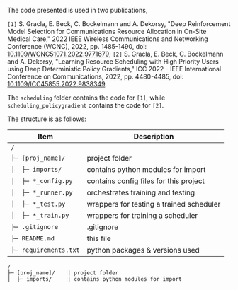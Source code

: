 
The code presented is used in two publications, 

`[1]` S. Gracla, E. Beck, C. Bockelmann and A. Dekorsy, "Deep Reinforcement Model Selection for Communications Resource Allocation in On-Site Medical Care," 2022 IEEE Wireless Communications and Networking Conference (WCNC), 2022, pp. 1485-1490, doi: [10.1109/WCNC51071.2022.9771679](https://doi.org/10.1109/WCNC51071.2022.9771679);
`[2]` S. Gracla, E. Beck, C. Bockelmann and A. Dekorsy, "Learning Resource Scheduling with High Priority Users using Deep Deterministic Policy Gradients," ICC 2022 - IEEE International Conference on Communications, 2022, pp. 4480-4485, doi: [10.1109/ICC45855.2022.9838349](https://doi.org/10.1109/ICC45855.2022.9838349).

The `scheduling` folder contains the code for `[1]`, while `scheduling_policygradient` contains the code for `[2]`.

The structure is as follows:

| Item                  | Description                              |
|-----------------------|------------------------------------------|
| `/`                   |                                          |
| `├─ [proj_name]/`     | project folder                           |
| `│  ├─ imports/`      | contains python modules for import       |
| `│  ├─ *_config.py`   | contains config files for this project   |
| `│  ├─ *_runner.py`   | orchestrates training and testing        |
| `│  ├─ *_test.py`     | wrappers for testing a trained scheduler |
| `│  ├─ *_train.py`    | wrappers for training a scheduler        |
| `├─ .gitignore`       | .gitignore                               |
| `├─ README.md`        | this file                                |
| `├─ requirements.txt` | python packages & versions used          |

```
/
├─ [proj_name]/    | project folder
│  ├─ imports/     | contains python modules for import
```

